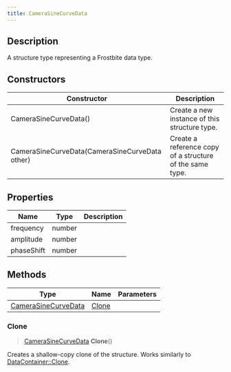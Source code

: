 ```yaml
---
title: CameraSineCurveData
---
```

## Description

A structure type representing a Frostbite data type.

## Constructors

| Constructor                                    | Description                                              |
| ---------------------------------------------- | -------------------------------------------------------- |
| CameraSineCurveData()                          | Create a new instance of this structure type.            |
| CameraSineCurveData(CameraSineCurveData other) | Create a reference copy of a structure of the same type. |

## Properties

| Name       | Type   | Description |
| ---------- | ------ | ----------- |
| frequency  | number |             |
| amplitude  | number |             |
| phaseShift | number |             |

## Methods

| Type                                       | Name            | Parameters |
| ------------------------------------------ | --------------- | ---------- |
| [CameraSineCurveData](/vext/ref/fb/camerasinecurvedata/) | [Clone](#clone) |            |

### Clone

> [CameraSineCurveData](/vext/ref/fb/camerasinecurvedata/) **Clone**()

Creates a shallow-copy clone of the structure. Works similarly to [DataContainer::Clone](/vext/ref/shared/class/datacontainer#clone).
